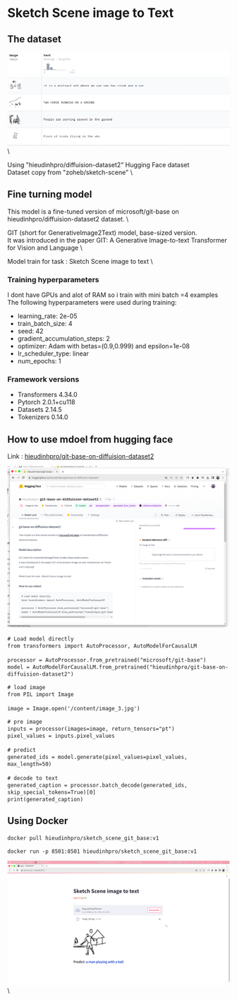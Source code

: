 # Sketch Scene image to Text

## The dataset 
![hg](image/dt.png) \

 
Using "hieudinhpro/diffuision-dataset2" Hugging Face dataset \
Dataset copy from "zoheb/sketch-scene" \

## Fine turning model
This model is a fine-tuned version of microsoft/git-base on hieudinhpro/diffuision-dataset2 dataset. \

GIT (short for GenerativeImage2Text) model, base-sized version. \
It was introduced in the paper GIT: A Generative Image-to-text Transformer for Vision and Language \

Model train for task : Sketch Scene image to text \

### Training hyperparameters

I dont have GPUs and alot of RAM so i train with mini batch =4  examples   \
The following hyperparameters were used during training:
- learning_rate: 2e-05
- train_batch_size: 4
- seed: 42
- gradient_accumulation_steps: 2
- optimizer: Adam with betas=(0.9,0.999) and epsilon=1e-08
- lr_scheduler_type: linear
- num_epochs: 1



### Framework versions

- Transformers 4.34.0
- Pytorch 2.0.1+cu118
- Datasets 2.14.5
- Tokenizers 0.14.0


## How to use mdoel from hugging face

Link : [hieudinhpro/git-base-on-diffuision-dataset2](https://huggingface.co/hieudinhpro/git-base-on-diffuision-dataset2)

![hg](image/hg.png)

```
# Load model directly
from transformers import AutoProcessor, AutoModelForCausalLM

processor = AutoProcessor.from_pretrained("microsoft/git-base")
model = AutoModelForCausalLM.from_pretrained("hieudinhpro/git-base-on-diffuision-dataset2")

```

```
# load image
from PIL import Image

image = Image.open('/content/image_3.jpg')
```
```
# pre image
inputs = processor(images=image, return_tensors="pt")
pixel_values = inputs.pixel_values

# predict 
generated_ids = model.generate(pixel_values=pixel_values, max_length=50)

# decode to text
generated_caption = processor.batch_decode(generated_ids, skip_special_tokens=True)[0]
print(generated_caption)
```


## Using Docker

```
docker pull hieudinhpro/sketch_scene_git_base:v1
```

```
docker run -p 8501:8501 hieudinhpro/sketch_scene_git_base:v1
```

![app](image/app2.png) \